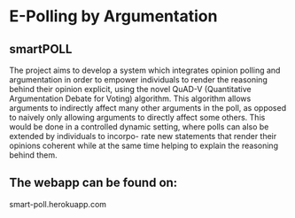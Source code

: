 # E-Polling by Argumentation

## smartPOLL

The project aims to develop a system which integrates opinion polling and argumentation in order to empower individuals to render the reasoning behind their opinion explicit, using the novel QuAD-V (Quantitative Argumentation Debate for Voting) algorithm. This algorithm allows arguments to indirectly affect many other arguments in the poll, as opposed to naively only allowing arguments to directly affect some others. This would be done in a controlled dynamic setting, where polls can also be extended by individuals to incorpo- rate new statements that render their opinions coherent while at the same time helping to explain the reasoning behind them.

## The webapp can be found on:

smart-poll.herokuapp.com
